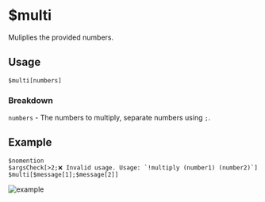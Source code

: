 # $multi
Muliplies the provided numbers.

## Usage
```
$multi[numbers]
```

### Breakdown
`numbers` - The numbers to multiply, separate numbers using `;`.

## Example
```
$nomention
$argsCheck[>2;❌ Invalid usage. Usage: `!multiply (number1) (number2)`]
$multi[$message[1];$message[2]]
```

![example](https://user-images.githubusercontent.com/69215413/123551357-60178e00-d73f-11eb-9a21-578799084b88.png)
